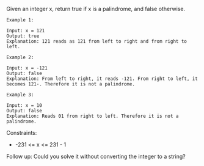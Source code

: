 Given an integer x, return true if x is a palindrome, and false otherwise.


```
Example 1:

Input: x = 121
Output: true
Explanation: 121 reads as 121 from left to right and from right to left.
```
```
Example 2:

Input: x = -121
Output: false
Explanation: From left to right, it reads -121. From right to left, it becomes 121-. Therefore it is not a palindrome.
```
```
Example 3:

Input: x = 10
Output: false
Explanation: Reads 01 from right to left. Therefore it is not a palindrome.
```

Constraints:

- -231 <= x <= 231 - 1


Follow up: Could you solve it without converting the integer to a string?